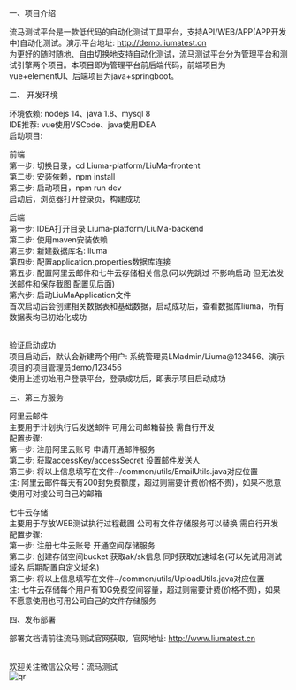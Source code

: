 一、项目介绍

流马测试平台是一款低代码的自动化测试工具平台，支持API/WEB/APP(APP开发中)自动化测试。演示平台地址: http://demo.liumatest.cn <br>
为更好的随时随地、自由切换地支持自动化测试，流马测试平台分为管理平台和测试引擎两个项目。本项目即为管理平台前后端代码，前端项目为vue+elementUI、后端项目为java+springboot。<br>

二、 开发环境

环境依赖: nodejs 14、java 1.8、mysql 8 <br>
IDE推荐: vue使用VSCode、java使用IDEA <br>
启动项目: <br>

前端<br>
第一步: 切换目录，cd Liuma-platform/LiuMa-frontent <br>
第二步: 安装依赖，npm install <br>
第三步: 启动项目，npm run dev <br>
启动后，浏览器打开登录页，构建成功 <br>

后端<br>
第一步: IDEA打开目录 Liuma-platform/LiuMa-backend <br>
第二步: 使用maven安装依赖 <br>
第三步: 新建数据库名: liuma <br>
第四步: 配置application.properties数据库连接 <br>
第五步: 配置阿里云邮件和七牛云存储相关信息(可以先跳过 不影响启动 但无法发送邮件和保存截图 配置见后面) <br>
第六步: 启动LiuMaApplication文件 <br>
首次启动后会创建相关数据表和基础数据，启动成功后，查看数据库liuma，所有数据表均已初始化成功 <br><br>

验证启动成功<br>
项目启动后，默认会新建两个用户: 系统管理员LMadmin/Liuma@123456、演示项目的项目管理员demo/123456 <br>
使用上述初始用户登录平台，登录成功后，即表示项目启动成功 <br>

三、第三方服务

阿里云邮件<br>
主要用于计划执行后发送邮件 可用公司邮箱替换 需自行开发 <br>
配置步骤: <br>
第一步: 注册阿里云账号 申请开通邮件服务 <br>
第二步: 获取accessKey/accessSecret 设置邮件发送人 <br>
第三步: 将以上信息填写在文件~/common/utils/EmailUtils.java对应位置 <br>
注: 阿里云邮件每天有200封免费额度，超过则需要计费(价格不贵)，如果不愿意使用可对接公司自己的邮箱 <br>

七牛云存储<br>
主要用于存放WEB测试执行过程截图 公司有文件存储服务可以替换 需自行开发 <br>
配置步骤: <br>
第一步: 注册七牛云账号 开通空间存储服务 <br>
第二步: 创建存储空间bucket 获取ak/sk信息 同时获取加速域名(可以先试用测试域名 后期配置自定义域名) <br>
第三步: 将以上信息填写在文件~/common/utils/UploadUtils.java对应位置 <br>
注: 七牛云存储每个用户有10G免费空间容量，超过则需要计费(价格不贵)，如果不愿意使用也可用公司自己的文件存储服务 <br>

四、发布部署

部署文档请前往流马测试官网获取，官网地址: http://www.liumatest.cn <br><br>

欢迎关注微信公众号：流马测试 <br>
![qr](https://user-images.githubusercontent.com/96771570/161195670-3868f409-ed49-431f-8650-185e3e179679.png)
